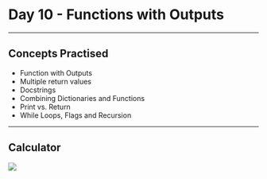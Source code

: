 # Day 10 - Functions with Outputs
--- 
## Concepts Practised
* Function with Outputs
* Multiple return values
* Docstrings
* Combining Dictionaries and Functions
* Print vs. Return
* While Loops, Flags and Recursion
---
## Calculator
![](https://user-images.githubusercontent.com/98851253/154529776-2a53b345-94bd-4a93-b1d5-a80830531055.gif)

